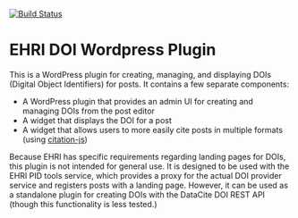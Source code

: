 [![Build Status](https://github.com/EHRI/ehri-wordpress-doi-plugin/workflows/CI/badge.svg)](https://github.com/EHRI/ehri-wordpress-doi-plugin/actions?query=workflow%3ACI)

EHRI DOI Wordpress Plugin
=========================

This is a WordPress plugin for creating, managing, and displaying DOIs (Digital Object Identifiers) for posts.
It contains a few separate components:

 - A WordPress plugin that provides an admin UI for creating and managing DOIs from the post editor
 - A widget that displays the DOI for a post
 - A widget that allows users to more easily cite posts in multiple formats (using [citation-js](https://citation.js.org))

Because EHRI has specific requirements regarding landing pages for DOIs, this plugin is
not intended for general use. It is designed to be used with the EHRI PID tools service,
which provides a proxy for the actual DOI provider service and registers posts with a 
landing page. However, it can be used as a standalone plugin for creating DOIs with
the DataCite DOI REST API (though this functionality is less tested.)
